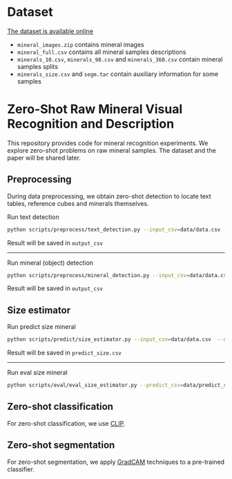 # Dataset
[The dataset is available online](https://disk.yandex.ru/d/KapicF_MEysifg)
* `mineral_images.zip` contains mineral images
* `mineral_full.csv` contains all mineral samples descriptions
* `minerals_10.csv`, `minerals_98.csv` and `minerals_360.csv` contain mineral samples splits
* `minerals_size.csv` and `segm.tar` contain auxiliary information for some samples



# Zero-Shot Raw Mineral Visual Recognition and Description

This repository provides code for mineral recognition experiments. We explore zero-shot problems on raw mineral samples. The dataset and the paper will be shared later. 

## Preprocessing
During data preprocessing, we obtain zero-shot detection to locate text tables, reference cubes and minerals themselves. 

Run text detection
```bash
python scripts/preprocess/text_detection.py --input_csv=data/data.csv --image_path_col=image_path --output_csv=data/text_detection_res.csv --model_path=weights/craft_mlt_25k.pth --refiner_path=weights/craft_refiner_CTW1500.pth --cuda=0
```
Result will be saved in `output_csv`

---

Run mineral (object) detection
```bash
python scripts/preprocess/mineral_detection.py --input_csv=data/data.csv --image_path_col=image_path --output_csv=data/mineral_detection_res.csv --cache_dir=weights/ --cuda=0
```
Result will be saved in `output_csv`


## Size estimator
Run predict size mineral
```bash
python scripts/predict/size_estimator.py --input_csv=data/data.csv  --output_csv=data/predict_size.csv
```
Result will be saved in `predict_size.csv`


---

Run eval size mineral
```bash
python scripts/eval/eval_size_estimator.py --predict_csv=data/predict_size.csv --ground_true_csv=data/true_size.csv
```


## Zero-shot classification
For zero-shot classification, we use [CLIP](https://github.com/openai/CLIP).



## Zero-shot segmentation
For zero-shot segmentation, we apply [GradCAM](https://github.com/jacobgil/pytorch-grad-cam) techniques to a pre-trained classifier.




